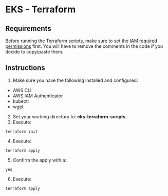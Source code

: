 # EKS - Terraform

## Requirements

Before running the Terraform scripts, make sure to set the [IAM required permissions](./iam-required-permissions.md) first. You will have to remove the comments in the code if you decide to copy/paste them.

## Instructions

1. Make sure you have the following installed and configured:
- AWS CLI
- AWS IAM Authenticator
- kubectl
- wget 
2. Set your working directory to: **eks-terraform-scripts**.
3. Execute:
```shell
terraform init
```
4. Execute:
```shell
terraform apply
```
5. Confirm the apply with a:
```shell
yes
```
6. Execute:
```shell
terraform apply
```

